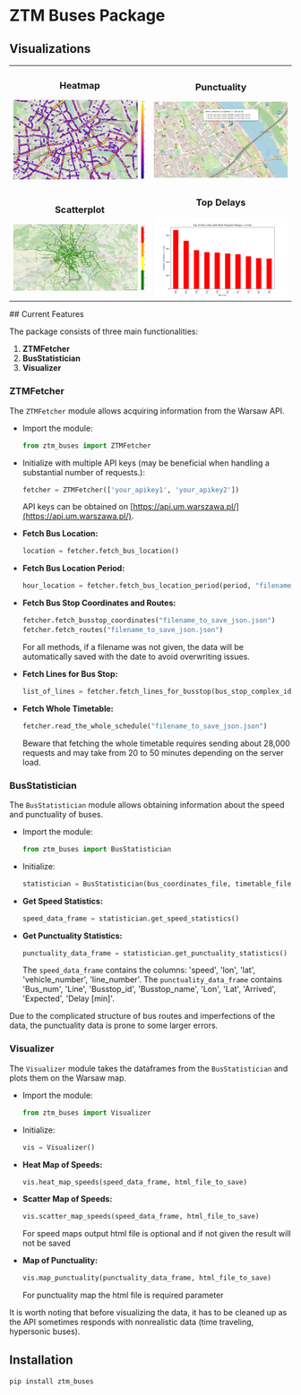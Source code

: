 # ZTM Buses Package

## Visualizations
<table>
  <tr>
    <td align="center">
      <h3>Heatmap</h3>
      <img src="https://github.com/MMax337/ztm_buses/blob/main/readme_images/heatmap.png" width="500" />
    </td>
    <td align="center">
      <h3>Punctuality</h3>
      <img src="https://github.com/MMax337/ztm_buses/blob/main/readme_images/punctuality.png" width="500" />
    </td>
  </tr>
  <tr>
    <td align="center">
      <h3>Scatterplot</h3>
      <img src="https://github.com/MMax337/ztm_buses/blob/main/readme_images/scatterplot.png" width="500" />
    </td>
    <td align="center">
      <h3>Top Delays</h3>
      <img src="https://github.com/MMax337/ztm_buses/blob/main/readme_images/top_delays.png" width="500" />
    </td>
  </tr>
</table>
## Current Features

The package consists of three main functionalities:

1. **ZTMFetcher**
2. **BusStatistician**
3. **Visualizer**

### ZTMFetcher

The `ZTMFetcher` module allows acquiring information from the Warsaw API.

- Import the module:

    ```python
    from ztm_buses import ZTMFetcher
    ```

- Initialize with multiple API keys (may be beneficial when handling a substantial number of requests.):

    ```python
    fetcher = ZTMFetcher(['your_apikey1', 'your_apikey2'])
    ```

    API keys can be obtained on [https://api.um.warszawa.pl/](https://api.um.warszawa.pl/).

- **Fetch Bus Location:**

    ```python
    location = fetcher.fetch_bus_location()
    ```

- **Fetch Bus Location Period:**

    ```python
    hour_location = fetcher.fetch_bus_location_period(period, "filename_to_save_json.json")
    ```

- **Fetch Bus Stop Coordinates and Routes:**

    ```python
    fetcher.fetch_busstop_coordinates("filename_to_save_json.json")
    fetcher.fetch_routes("filename_to_save_json.json")
    ```

    For all methods, if a filename was not given, the data will be automatically saved with the date to avoid overwriting issues.

- **Fetch Lines for Bus Stop:**

    ```python
    list_of_lines = fetcher.fetch_lines_for_busstop(bus_stop_complex_id, bus_stop_id)
    ```

- **Fetch Whole Timetable:**

    ```python
    fetcher.read_the_whole_schedule("filename_to_save_json.json")
    ```

    Beware that fetching the whole timetable requires sending about 28,000 requests and may take from 20 to 50 minutes depending on the server load.

### BusStatistician

The `BusStatistician` module allows obtaining information about the speed and punctuality of buses.

- Import the module:

    ```python
    from ztm_buses import BusStatistician
    ```

- Initialize:

    ```python
    statistician = BusStatistician(bus_coordinates_file, timetable_file, routes_file, bus_stops_file)
    ```

- **Get Speed Statistics:**

    ```python
    speed_data_frame = statistician.get_speed_statistics()
    ```

- **Get Punctuality Statistics:**

    ```python
    punctuality_data_frame = statistician.get_punctuality_statistics()
    ```

    The `speed_data_frame` contains the columns: 'speed', 'lon', 'lat', 'vehicle_number', 'line_number'. The `punctuality_data_frame` contains 'Bus_num', 'Line', 'Busstop_id', 'Busstop_name', 'Lon', 'Lat', 'Arrived', 'Expected', 'Delay [min]'.

Due to the complicated structure of bus routes and imperfections of the data, the punctuality data is prone to some larger errors.

### Visualizer

The `Visualizer` module takes the dataframes from the `BusStatistician` and plots them on the Warsaw map.

- Import the module:

    ```python
    from ztm_buses import Visualizer
    ```

- Initialize:

    ```python
    vis = Visualizer()
    ```

- **Heat Map of Speeds:**

    ```python
    vis.heat_map_speeds(speed_data_frame, html_file_to_save)
    ```

- **Scatter Map of Speeds:**

    ```python
    vis.scatter_map_speeds(speed_data_frame, html_file_to_save)
    ```
  For speed maps output html file is optional and if not given the result
  will not be saved
- **Map of Punctuality:**

    ```python
    vis.map_punctuality(punctuality_data_frame, html_file_to_save)
    ```

    For punctuality map the html file is required parameter

It is worth noting that before visualizing the data, it has to be cleaned up as the API sometimes responds with nonrealistic data (time traveling, hypersonic buses).

## Installation

```bash
pip install ztm_buses

